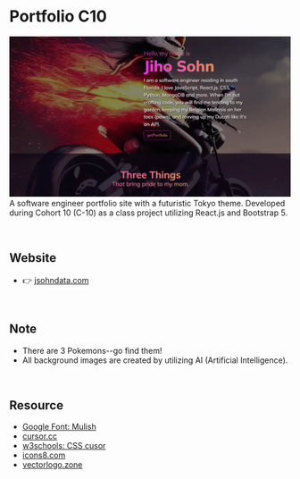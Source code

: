 # Portfolio C10
[![readme](./public/images/readme.webp)](https://jsohndata.com)
A software engineer portfolio site with a futuristic Tokyo theme. Developed during Cohort 10 (C-10) as a class project utilizing React.js and Bootstrap 5.

<br>

## Website
* 👉 [jsohndata.com](https://jsohndata.com)

<br> 

## Note
* There are 3 Pokemons--go find them!
* All background images are created by utilizing AI (Artificial Intelligence).

<br>

## Resource
* [Google Font: Mulish](https://fonts.google.com/specimen/Mulish)
* [cursor.cc](https://www.cursor.cc)
* [w3schools: CSS cusor](https://www.w3schools.com/cssref/tryit.php?filename=trycss_cursor)
* [icons8.com](https://icons8.com/)
* [vectorlogo.zone](https://vectorlogo.zone)